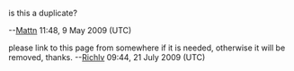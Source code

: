 is this a duplicate?


--[Mattn](User:Mattn "wikilink") 11:48, 9 May 2009 (UTC)

please link to this page from somewhere if it is needed, otherwise it
will be removed, thanks. --[Richlv](User:Richlv "wikilink") 09:44, 21
July 2009 (UTC)